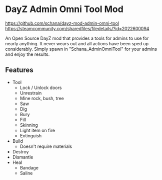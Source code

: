 # DayZ Admin Omni Tool Mod

<https://github.com/schana/dayz-mod-admin-omni-tool>
<https://steamcommunity.com/sharedfiles/filedetails/?id=2022600094>

An Open Source DayZ mod that provides a tools for admins to use for nearly anything. It never wears out and all actions have been sped up considerably. Simply spawn in "Schana_AdminOmniTool" for your admins and enjoy the results.

## Features

* Tool
  * Lock / Unlock doors
  * Unrestrain
  * Mine rock, bush, tree
  * Saw
  * Dig
  * Bury
  * Fill
  * Skinning
  * Light item on fire
  * Extinguish
* Build
  * Doesn't require materials
* Destroy
* Dismantle
* Heal
  * Bandage
  * Saline
